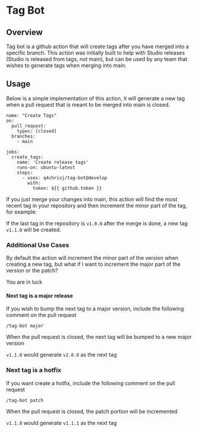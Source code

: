 # Tag Bot

## Overview

Tag bot is a github action that will create tags after you have merged into a specific branch. This action was initially built to help with Studio releases (Studio is released from tags, not main), but can be used by any team that wishes to generate tags when merging into main.

## Usage

Below is a simple implementation of this action, it will generate a new tag when a pull request that is meant to be merged into main is closed.

```
name: "Create Tags"
on:
  pull_request:
    types: [closed]
  branches:    
    - main

jobs:
  create_tags:
    name: 'Create release tags'
    runs-on: ubuntu-latest
    steps:
      - uses: q4chrisj/tag-bot@develop
        with: 
          token: ${{ github.token }}
```

If you just merge your changes into main, this action will find the most recent tag in your repository and then increment the minor part of the tag, for example:

If the last tag in the repository is ```v1.0.0``` after the merge is done, a new tag ```v1.1.0``` will be created.

### Additional Use Cases

By default the action will increment the minor part of the version when creating a new tag, but what if I want to increment the major part of the version or the patch?

You are in luck

#### Next tag is a major release

If you wish to bump the next tag to a major version, include the following comment on the pull request

```/tag-bot major```

When the pull request is closed, the next tag will be bumped to a new major version

```v1.1.0``` would generate ```v2.0.0``` as the next tag


### Next tag is a hotfix

If you want create a hotfix, include the following comment on the pull request

```/tag-bot patch```

When the pull request is closed, the patch portion will be incremented

```v1.1.0``` would generate ```v1.1.1``` as the next tag
